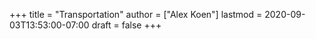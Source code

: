 +++
title = "Transportation"
author = ["Alex Koen"]
lastmod = 2020-09-03T13:53:00-07:00
draft = false
+++

